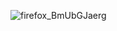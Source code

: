 ![firefox_BmUbGJaerg](https://github.com/user-attachments/assets/4210d3ae-500b-4f6d-9dcb-c130ec3b86e4)
